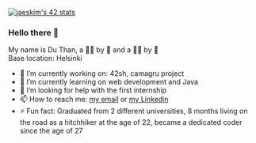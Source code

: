 [![jaeskim's 42 stats](https://badge42.herokuapp.com/api/stats/dthan)](https://github.com/JaeSeoKim/badge42)

### Hello there 👋

My name is Du Than, a 🧑‍🏭 by 🌅 and a 🧑‍💻 by 🌙 <br/>
Base location: Helsinki

- 🔭 I’m currently working on: 42sh, camagru project
- 🌱 I’m currently learning on web development and Java
- 🤔 I’m looking for help with the first internship
- 📫 How to reach me: <a href="mailto:will.than92@gmail.com">my email</a> or <a href="https://www.linkedin.com/in/duthan/" >my Linkedin</a>
- ⚡ Fun fact: Graduated from 2 different universities, 8 months living on the road as a hitchhiker at the age of 22, became a dedicated coder since the age of 27
